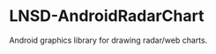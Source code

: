 LNSD-AndroidRadarChart
======================

Android graphics library for drawing radar/web charts.